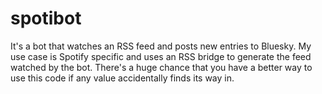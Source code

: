 # spotibot

It's a bot that watches an RSS feed and posts new entries to Bluesky. 
My use case is Spotify specific and uses an RSS bridge to generate the feed watched by the bot.
There's a huge chance that you have a better way to use this code if any value accidentally finds its way in. 